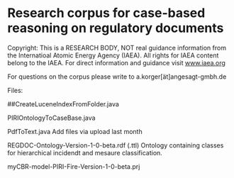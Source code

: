 # Research corpus for case-based reasoning on regulatory documents

Copyright: This is a RESEARCH BODY, NOT real guidance information from the Internatioal Atomic Energy Agency (IAEA). All rights for IAEA content belong to the IAEA. For direct information and guidance visit www.iaea.org 

For questions on the corpus please write to a.korger[ät]angesagt-gmbh.de

Files:

##CreateLuceneIndexFromFolder.java
  
PIRIOntologyToCaseBase.java

PdfToText.java 	Add files via upload 	last month

REGDOC-Ontology-Version-1-0-beta.rdf (.ttl)
Ontology containing classes for hierarchical incidendt and mesaure classification.

myCBR-model-PIRI-Fire-Version-1-0-beta.prj


